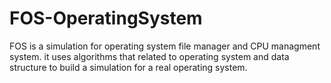 # FOS-OperatingSystem
FOS is a simulation for operating system file manager and CPU managment system. it uses algorithms that related to operating system and data structure to build a simulation for a real operating system.
